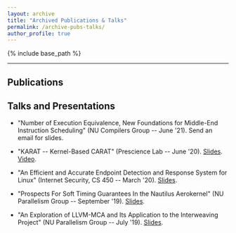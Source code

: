 ```yaml
---
layout: archive
title: "Archived Publications & Talks"
permalink: /archive-pubs-talks/
author_profile: true
---
```


{% include base_path %}

---

## Publications

## Talks and Presentations

- "Number of Execution Equivalence, New Foundations for Middle-End 
Instruction Scheduling" (NU Compilers Group -- June '21). Send an email for slides.

- "KARAT -- Kernel-Based CARAT" (Prescience Lab -- June '20). [Slides](https://souradipghosh.com/files/karat.pdf).
[Video](https://drive.google.com/file/d/1RpT4eT4N1ce9zgShi7CmNElVqgHG_El0/view?usp=sharing).

- "An Efficient and Accurate Endpoint Detection and Response System for Linux"
(Internet Security, CS 450 -- March '20). [Slides](https://souradipghosh.com/files/edr.pdf).

- "Prospects For Soft Timing Guarantees In the Nautilus Aerokernel" (NU 
Parallelism Group -- September '19). [Slides](https://souradipghosh.com/files/ct-nup.pdf). 

- "An Exploration of LLVM-MCA and Its Application to the Interweaving 
Project" (NU Parallelism Group -- July '19). [Slides](https://souradipghosh.com/files/mca.pdf). 
